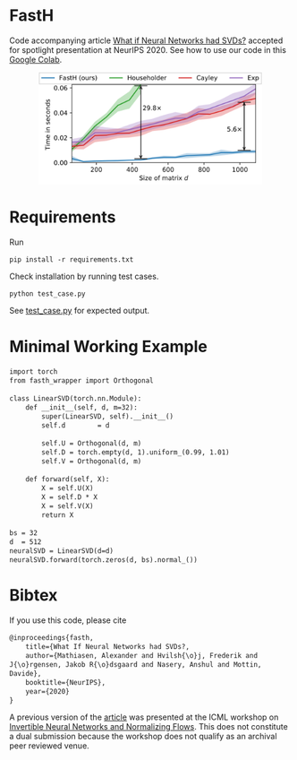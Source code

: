 # FastH
Code accompanying article <a href="https://arxiv.org/abs/2009.13977" target="_blank">What if Neural Networks had SVDs?</a> accepted for spotlight presentation at NeurIPS 2020. See how to use our code in this <a href="https://colab.research.google.com/drive/1cEj2tSuAYGtG222bieKH4AZ_omIjAAvl?usp=sharing" target="_blank">Google Colab</a>. 

<p align="center">
<img src="plot.png" width="400px" height="200px" >
</p>

# Requirements 
Run 
```
pip install -r requirements.txt
```
Check installation by running test cases. 
```
python test_case.py
```

See <a target="_blank" href="test_case.py">test_case.py</a> for expected output.


# Minimal Working Example 
```
import torch
from fasth_wrapper import Orthogonal 

class LinearSVD(torch.nn.Module): 
	def __init__(self, d, m=32): 
		super(LinearSVD, self).__init__()
		self.d		  = d

		self.U = Orthogonal(d, m)
		self.D = torch.empty(d, 1).uniform_(0.99, 1.01)
		self.V = Orthogonal(d, m)

	def forward(self, X):
		X = self.U(X)
		X = self.D * X 
		X = self.V(X)
		return X 

bs = 32
d  = 512
neuralSVD = LinearSVD(d=d)
neuralSVD.forward(torch.zeros(d, bs).normal_())
```

# Bibtex
If you use this code, please cite 
```
@inproceedings{fasth,
    title={What If Neural Networks had SVDs?,
    author={Mathiasen, Alexander and Hvilsh{\o}j, Frederik and J{\o}rgensen, Jakob R{\o}dsgaard and Nasery, Anshul and Mottin, Davide},
    booktitle={NeurIPS},
    year={2020}
}
```
A previous version of the <a href="https://invertibleworkshop.github.io/accepted_papers/pdfs/10.pdf" target="_blank">article</a> was presented at the ICML workshop on <a target="_blank" href="https://invertibleworkshop.github.io/">Invertible Neural Networks and Normalizing Flows</a>. This does not constitute a dual submission because the workshop does not qualify as an archival peer reviewed venue.
